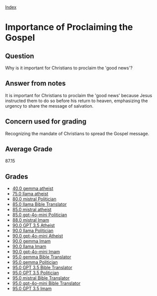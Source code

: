 
[Index](../index.md)
# Importance of Proclaiming the Gospel
## Question
Why is it important for Christians to proclaim the 'good news'?

## Answer from notes
It is important for Christians to proclaim the 'good news' because Jesus instructed them to do so before his return to heaven, emphasizing the urgency to share the message of salvation.

## Concern used for grading
Recognizing the mandate of Christians to spread the Gospel message.

## Average Grade
87.15

## Grades
 * [40.0 gemma atheist](../answers/gemma_atheist/Importance_of_Proclaiming_the_Gospel.md)
 * [75.0 llama atheist](../answers/llama_atheist/Importance_of_Proclaiming_the_Gospel.md)
 * [80.0 mistral Politician](../answers/mistral_Politician/Importance_of_Proclaiming_the_Gospel.md)
 * [85.0 llama Bible Translator](../answers/llama_Bible_Translator/Importance_of_Proclaiming_the_Gospel.md)
 * [85.0 mistral atheist](../answers/mistral_atheist/Importance_of_Proclaiming_the_Gospel.md)
 * [85.0 gpt-4o-mini Politician](../answers/gpt-4o-mini_Politician/Importance_of_Proclaiming_the_Gospel.md)
 * [88.0 mistral Imam](../answers/mistral_Imam/Importance_of_Proclaiming_the_Gospel.md)
 * [90.0 GPT 3.5 Atheist](../answers/GPT_3.5_Atheist/Importance_of_Proclaiming_the_Gospel.md)
 * [90.0 llama Politician](../answers/llama_Politician/Importance_of_Proclaiming_the_Gospel.md)
 * [90.0 gpt-4o-mini Atheist](../answers/gpt-4o-mini_Atheist/Importance_of_Proclaiming_the_Gospel.md)
 * [90.0 gemma Imam](../answers/gemma_Imam/Importance_of_Proclaiming_the_Gospel.md)
 * [90.0 llama Imam](../answers/llama_Imam/Importance_of_Proclaiming_the_Gospel.md)
 * [90.0 gpt-4o-mini Imam](../answers/gpt-4o-mini_Imam/Importance_of_Proclaiming_the_Gospel.md)
 * [95.0 gemma Bible Translator](../answers/gemma_Bible_Translator/Importance_of_Proclaiming_the_Gospel.md)
 * [95.0 gemma Politician](../answers/gemma_Politician/Importance_of_Proclaiming_the_Gospel.md)
 * [95.0 GPT 3.5 Bible Translator](../answers/GPT_3.5_Bible_Translator/Importance_of_Proclaiming_the_Gospel.md)
 * [95.0 GPT 3.5 Politician](../answers/GPT_3.5_Politician/Importance_of_Proclaiming_the_Gospel.md)
 * [95.0 mistral Bible Translator](../answers/mistral_Bible_Translator/Importance_of_Proclaiming_the_Gospel.md)
 * [95.0 gpt-4o-mini Bible Translator](../answers/gpt-4o-mini_Bible_Translator/Importance_of_Proclaiming_the_Gospel.md)
 * [95.0 GPT 3.5 Imam](../answers/GPT_3.5_Imam/Importance_of_Proclaiming_the_Gospel.md)
